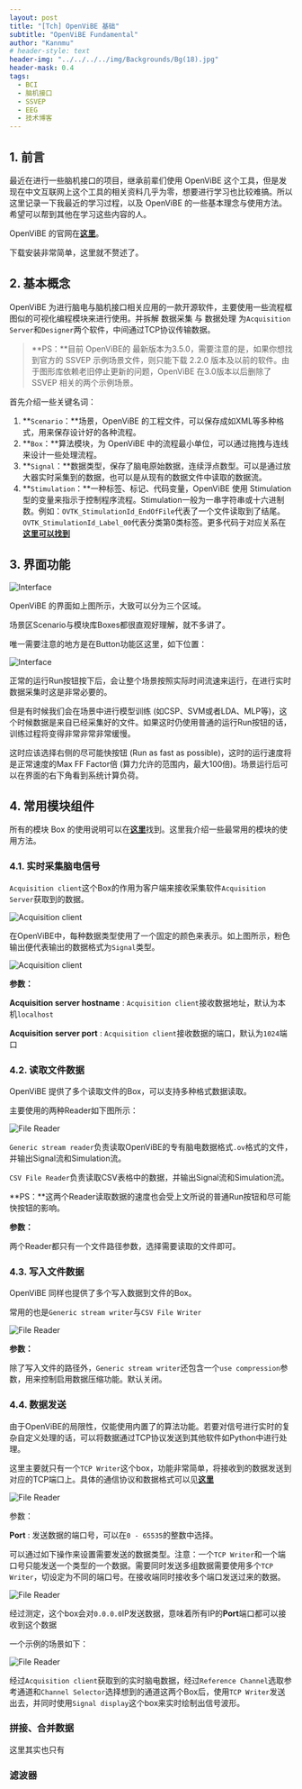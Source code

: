 ```yaml
---
layout: post
title: "[Tch] OpenViBE 基础"
subtitle: "OpenViBE Fundamental"
author: "Kannmu"
# header-style: text
header-img: "../../../../img/Backgrounds/Bg(18).jpg"
header-mask: 0.4
tags:
  - BCI
  - 脑机接口
  - SSVEP
  - EEG
  - 技术博客
---
```


## 1. 前言

最近在进行一些脑机接口的项目，继承前辈们使用 OpenViBE 这个工具，但是发现在中文互联网上这个工具的相关资料几乎为零，想要进行学习也比较难搞。所以这里记录一下我最近的学习过程，以及 OpenViBE 的一些基本理念与使用方法。希望可以帮到其他在学习这些内容的人。

OpenViBE 的官网在[**这里**](http://openvibe.inria.fr/)。

下载安装非常简单，这里就不赘述了。

## 2. 基本概念

OpenViBE 为进行脑电与脑机接口相关应用的一款开源软件，主要使用一些流程框图似的可视化编程模块来进行使用。并拆解 数据采集 与 数据处理 为```Acquisition Server```和```Designer```两个软件，中间通过TCP协议传输数据。

> **PS：**目前 OpenViBE的 最新版本为3.5.0，需要注意的是，如果你想找到官方的 SSVEP 示例场景文件，则只能下载 2.2.0 版本及以前的软件。由于图形库依赖老旧停止更新的问题，OpenViBE 在3.0版本以后删除了 SSVEP 相关的两个示例场景。

首先介绍一些关键名词：

1. **```Scenario```：**场景，OpenViBE 的工程文件，可以保存成如XML等多种格式，用来保存设计好的各种流程。
2. **```Box```：**算法模块，为 OpenViBE 中的流程最小单位，可以通过拖拽与连线来设计一些处理流程。
3. **```Signal```：**数据类型，保存了脑电原始数据，连续浮点数型。可以是通过放大器实时采集到的数据，也可以是从现有的数据文件中读取的数据流。
4. **```Stimulation```：**一种标签、标记、代码变量，OpenViBE 使用 Stimulation 型的变量来指示于控制程序流程。Stimulation一般为一串字符串或十六进制数。例如：```OVTK_StimulationId_EndOfFile```代表了一个文件读取到了结尾。```OVTK_StimulationId_Label_00```代表分类第0类标签。更多代码于对应关系在[**这里可以找到**](http://openvibe.inria.fr/stimulation-codes/)

## 3. 界面功能

![Interface](../../../../img/Tch/OpenViBE_Interface.png)

OpenViBE 的界面如上图所示，大致可以分为三个区域。

场景区Scenario与模块库Boxes都很直观好理解，就不多讲了。

唯一需要注意的地方是在Button功能区这里，如下位置：

![Interface](../../../../img/Tch/OpenViBE_Interface_Button.png)

正常的运行Run按钮按下后，会让整个场景按照实际时间流速来运行，在进行实时数据采集时这是非常必要的。

但是有时候我们会在场景中进行模型训练 (如CSP、SVM或者LDA、MLP等)，这个时候数据是来自已经采集好的文件。如果这时仍使用普通的运行Run按钮的话，训练过程将变得非常非常非常缓慢。

这时应该选择右侧的尽可能快按钮 (Run as fast as possible)，这时的运行速度将是正常速度的Max FF Factor倍 (算力允许的范围内，最大100倍)。场景运行后可以在界面的右下角看到系统计算负荷。

## 4. 常用模块组件

所有的模块 Box 的使用说明可以在[**这里**](http://openvibe.inria.fr/documentation/3.5.0/Doc_BoxAlgorithms.html)找到。这里我介绍一些最常用的模块的使用方法。

### 4.1. 实时采集脑电信号

```Acquisition client```这个Box的作用为客户端来接收采集软件```Acquisition Server```获取到的数据。

![Acquisition client](../../../../img/Tch/OpenViBE_Data.png)

在OpenViBE中，每种数据类型使用了一个固定的颜色来表示。如上图所示，粉色输出便代表输出的数据格式为```Signal```类型。

![Acquisition client](../../../../img/Tch/OpenViBE_Acqserver.png)

**参数：**

**Acquisition server hostname** : ```Acquisition client```接收数据地址，默认为本机```localhost```

**Acquisition server port** : ```Acquisition client```接收数据的端口，默认为```1024```端口

### 4.2. 读取文件数据

OpenViBE 提供了多个读取文件的Box，可以支持多种格式数据读取。

主要使用的两种Reader如下图所示：

![File Reader](../../../../img/Tch/OpenViBE_FileReader.png)

```Generic stream reader```负责读取OpenViBE的专有脑电数据格式```.ov```格式的文件，并输出Signal流和Simulation流。

```CSV File Reader```负责读取CSV表格中的数据，并输出Signal流和Simulation流。

**PS：**这两个Reader读取数据的速度也会受上文所说的普通Run按钮和尽可能快按钮的影响。

**参数：**

两个Reader都只有一个文件路径参数，选择需要读取的文件即可。

### 4.3. 写入文件数据

OpenViBE 同样也提供了多个写入数据到文件的Box。

常用的也是```Generic stream writer```与```CSV File Writer```

![File Reader](../../../../img/Tch/OpenViBE_FileWriter.png)

**参数：**

除了写入文件的路径外，```Generic stream writer```还包含一个```use compression```参数，用来控制启用数据压缩功能。默认关闭。

### 4.4. 数据发送

由于OpenViBE的局限性，仅能使用内置了的算法功能。若要对信号进行实时的复杂自定义处理的话，可以将数据通过TCP协议发送到其他软件如Python中进行处理。

这里主要就只有一个```TCP Writer```这个box，功能非常简单，将接收到的数据发送到对应的TCP端口上。具体的通信协议和数据格式可以见[**这里**](http://openvibe.inria.fr/documentation/3.3.0/Doc_BoxAlgorithm_TCPWriter.html)

![File Reader](../../../../img/Tch/OpenViBE_TCPBox.png)

参数：

**Port** : 发送数据的端口号，可以在```0 - 65535```的整数中选择。

可以通过如下操作来设置需要发送的数据类型。注意：一个```TCP Writer```和一个端口号只能发送一个类型的一个数据。需要同时发送多组数据需要使用多个```TCP Writer```，切设定为不同的端口号。在接收端同时接收多个端口发送过来的数据。

![File Reader](../../../../img/Tch/OpenViBE_TCPWriter.png)

经过测定，这个box会对```0.0.0.0```IP发送数据，意味着所有IP的**Port**端口都可以接收到这个数据

一个示例的场景如下：

![File Reader](../../../../img/Tch/OpenViBE_TCP_Demo.png)

经过```Acquisition client```获取到的实时脑电数据，经过```Reference Channel```选取参考通道和```Channel Selector```选择想到的通道这两个Box后，使用```TCP Writer```发送出去，并同时使用```Signal display```这个box来实时绘制出信号波形。

### 拼接、合并数据

这里其实也只有

### 滤波器

